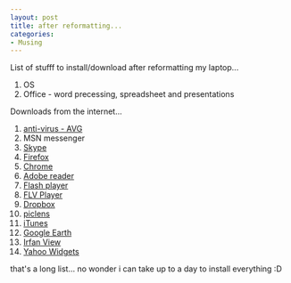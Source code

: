 ```yaml
---
layout: post
title: after reformatting...
categories:
- Musing
---
```



List of stufff to install/download after reformatting my laptop...

1. OS
2. Office - word precessing, spreadsheet and presentations

Downloads from the internet...

1. [anti-virus - AVG](http://www.download.com/AVG-Anti-Virus-Free-Edition/3000-2239_4-10320142.html?part=dl-AVGAntiVir&subj=dl&tag=button)
2. MSN messenger
3. [Skype](http://www.skype.com/intl/en/download/skype/windows/downloading/)
4. [Firefox](http://www.mozilla.com/en-US/firefox/)
5. [Chrome](http://www.google.com/chrome)
6. [Adobe reader](http://www.adobe.com/products/acrobat/readstep2.html)
7. [Flash player](http://www.adobe.com/shockwave/download/download.cgi?P1_Prod_Version=ShockwaveFlash)
8. [FLV Player](http://www.wimpyplayer.com/products/wimpy_standalone_flv_player.html)
9. [Dropbox](http://www.getdropbox.com/)
10. [piclens](http://www.cooliris.com/)
11. [iTunes](http://www.apple.com/itunes/download/)
12. [Google Earth](http://pack.google.com/intl/en/integrated_eula.html?hl=en&ciint=ci_earth&ci_earth=onciint=ci_earth&utm_source=en-cdr-earth4&utm_medium=cdr&utm_campaign=en)
13. [Irfan View](http://www.irfanview.com/main_download_engl.htm)
14. [Yahoo Widgets](http://widgets.yahoo.com/)

that's a long list... no wonder i can take up to a day to install everything :D
